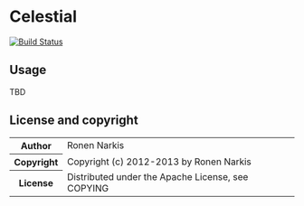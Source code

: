 # Celestial


[![Build Status](https://travis-ci.org/narkisr/celestial.png)](https://travis-ci.org/narkisr/celestial)

## Usage

TBD
 
## License and copyright
<table>
  <tr>
    <th>Author</th><td>Ronen Narkis</td>
  </tr>
  <tr>
    <th>Copyright</th><td>Copyright (c) 2012-2013 by Ronen Narkis</td>
  </tr>
  <tr>
    <th>License</th><td>Distributed under the Apache License, see COPYING</td>
  </tr>
</table>
